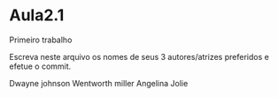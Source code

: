 # Aula2.1
Primeiro trabalho

Escreva neste arquivo os nomes de seus 3 autores/atrizes preferidos e efetue o commit.

Dwayne johnson
Wentworth miller
Angelina Jolie
